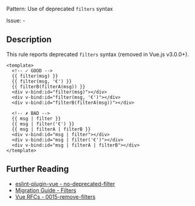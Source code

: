 Pattern: Use of deprecated `filters` syntax

Issue: -

## Description

This rule reports deprecated `filters` syntax (removed in Vue.js v3.0.0+).

<eslint-code-block :rules="{'vue/no-deprecated-filter': ['error']}">

```vue
<template>
  <!-- ✓ GOOD -->
  {{ filter(msg) }}
  {{ filter(msg, '€') }}
  {{ filterB(filterA(msg)) }}
  <div v-bind:id="filter(msg)"></div>
  <div v-bind:id="filter(msg, '€')"></div>
  <div v-bind:id="filterB(filterA(msg))"></div>

  <!-- ✗ BAD -->
  {{ msg | filter }}
  {{ msg | filter('€') }}
  {{ msg | filterA | filterB }}
  <div v-bind:id="msg | filter"></div>
  <div v-bind:id="msg | filter('€')"></div>
  <div v-bind:id="msg | filterA | filterB"></div>
</template>
```

</eslint-code-block>

## Further Reading

* [eslint-plugin-vue - no-deprecated-filter](https://eslint.vuejs.org/rules/no-deprecated-filter.html)
* [Migration Guide - Filters](https://v3.vuejs.org/guide/migration/filters.html)
* [Vue RFCs - 0015-remove-filters](https://github.com/vuejs/rfcs/blob/master/active-rfcs/0015-remove-filters.md)